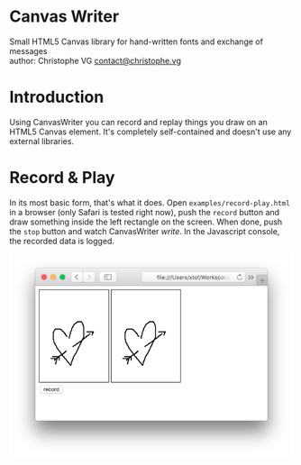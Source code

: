 # Canvas Writer
Small HTML5 Canvas library for hand-written fonts and exchange of messages  
author: Christophe VG <contact@christophe.vg>

# Introduction

Using CanvasWriter you can record and replay things you draw on an HTML5 Canvas element. It's completely self-contained and doesn't use any external libraries.

# Record & Play

In its most basic form, that's what it does. Open `examples/record-play.html` in a browser (only Safari is tested right now), push the `record` button and draw something inside the left rectangle on the screen. When done, push the `stop` button and watch CanvasWriter _write_. In the Javascript console, the recorded data is logged.

![Record & Play](assets/record-play.png)
